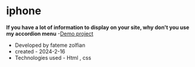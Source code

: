# iphone
**If you have a lot of information to display on your site, why don't you use my accordion menu**
-[Demo project](https://fateme-zfn.github.io/iphone/)
- Developed by fateme zolfian
- created - 2024-2-16
- Technologies used - Html , css 
